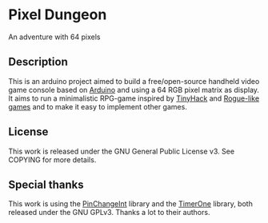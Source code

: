Pixel Dungeon
=============

An adventure with 64 pixels

Description
-----------

This is an arduino project aimed to build a free/open-source handheld video game console based on [Arduino](http://arduino.cc/en/) and using a 64 RGB pixel matrix as display. It aims to run a minimalistic RPG-game inspired by [TinyHack](http://boingboing.net/2011/06/20/tinyhack-minimalist-1.html) and [Rogue-like games](https://en.wikipedia.org/wiki/Roguelike) and to make it easy to implement other games.

License
-------

This work is released under the GNU General Public License v3. See COPYING for more details.

Special thanks
--------------

This work is using the [PinChangeInt](http://code.google.com/p/arduino-pinchangeint/) library and the [TimerOne](http://code.google.com/p/arduino-timerone/) library, both released under the GNU GPLv3. Thanks a lot to their authors.


